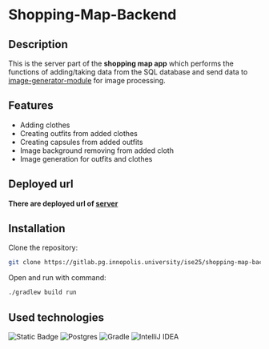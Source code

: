 # Shopping-Map-Backend



## Description
This is the server part of the **shopping map app** which performs the functions of adding/taking data from the SQL database and send data to 
[image-generator-module](https://gitlab.pg.innopolis.university/ise25/image-generator-module) for image processing.

## Features
- Adding clothes
- Creating outfits from added clothes 
- Creating capsules from added outfits
- Image background removing from added cloth
- Image generation for outfits and clothes

## Deployed url
**There are deployed url of [server](http://10.90.136.54:5252/api/v1/clothes)** 

## Installation

Clone the repository: 
```bash
git clone https://gitlab.pg.innopolis.university/ise25/shopping-map-backend
```

Open and run with command:

```bash
./gradlew build run
```

## Used technologies
![Static Badge](https://img.shields.io/badge/ktor-server?style=for-the-badge&color=%23c94aff&link=https%3A%2F%2Fktor.io%2F)
![Postgres](https://img.shields.io/badge/postgres-%23316192.svg?style=for-the-badge&logo=postgresql&logoColor=white)
![Gradle](https://img.shields.io/badge/Gradle-02303A.svg?style=for-the-badge&logo=Gradle&logoColor=white)
![IntelliJ IDEA](https://img.shields.io/badge/IntelliJIDEA-000000.svg?style=for-the-badge&logo=intellij-idea&logoColor=white)